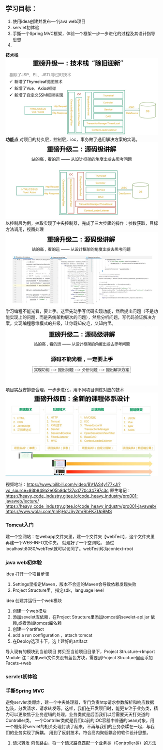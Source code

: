 
## 学习目标：
1. 使用idea创建并发布一个java web项目
2. servlet初体验
3. 手撕一个Spring MVC框架，体验一个框架一步一步进化的过程及其设计指导思想
4. 
**技术栈**
![](imgs/learningPoints.jpg)
**功能点**
对项目的持久层，控制层，ioc，事务做了通用解决方案的实现。
![](imgs/funcNodes.jpg)
以控制层为例，抽取实现了中央控制器，完成了三大步骤的操作：参数获取，目标方法调用，视图处理
![](imgs/dispatchServlet.jpg)
学习编程不能光看，要上手。这里先动手写代码实现功能，然后提出问题（不是功能实现上的问题，而是系统架构层次的问题），然后分析问题，写代码验证解决方案。实现编程思维模式的升级，让你既知皮毛，又知内里。
![](imgs/thinkingTraining.jpg)
项目实战安排更合理，一步步进化，用不同项目训练对应的技术
![](imgs/projTechs.jpg)

视频地址：https://www.bilibili.com/video/BV1AS4y177xJ/?vd_source=93b849a2e05b8dcf37cd770c34797c3c
原生笔记：https://heavy_code_industry.gitee.io/code_heavy_industry/pro001-javaweb/lecture/
https://heavy_code_industry.gitee.io/code_heavy_industry/pro001-javaweb/
https://www.wolai.com/nnRjHcUSv2mrRbFKZUpBMS
### Tomcat入门
建一个空网站：在webapp文件夹里，建一个文件夹【webTest】，这个文件夹里再建一个WEB-INFO文件夹。
就建好了一个空网站。
通过localhost:8080/webTest就可以访问了。webTest称为context-root
### java web初体验
idea 打开一个项目步骤
1. Settings里指定Maven，版本不合适的Maven会导致依赖发现失败
2. Project Structure里，指定sdk，language level

idea 创建并运行一个web模块
1. 创建一个web模块
2. 添加sevelet库依赖，在Project Structure里添加tomcat的sevelet-api.jar 依赖,或者添加tomcat库依赖
3. 创建一个artifact
5. add a run configuration ，attach tomcat
6. 在Deploy选项卡下，选上建好的artifact

导入现有的模块到当前项目
拷贝至当前项目目录下，Project Structure->Import Module
注：如果web文件夹没有蓝色方块，需要到Project Structure里面添加Facets->web
### servlet初体验
### 手撕Spring MVC
避免servlet类爆炸，建一个中央处理器，专门负责http请求参数解析和响应数据包装，分发请求，请求转发等。这样，我们在开发项目时，能更专注于业务类，精力可以更聚焦于业务逻辑的处理。业务类就是后面我们以后需要天天打交道的Controller类。
一个Contrller类就是我们以前的IOC容器中普通的bean对象。用一个框架将servlet的相关处理封装了起来，不再与我们的业务杂糅在一起，与我们的业务实现了解耦。
用到了反射技术，符合高内聚低耦合的软件设计思想。

1. 请求转发
包含路由，将一个请求路径匹配一个业务类（Controller类）的方法

